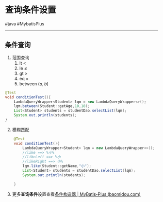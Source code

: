 
# 查询条件设置
#java #MybatisPlus 

---
## 条件查询
1. 范围查询
	1. lt $\lt$
	2. le $\le$
	3. gt $\gt$
	4. eq $=$
	5. between $(a,b)$
```java
@Test  
void conditionTest(){  
    LambdaQueryWrapper<Student> lqm = new LambdaQueryWrapper<>();  
    lqm.between(Student::getAge,10,18);  
    List<Student> students = studentDao.selectList(lqm);  
    System.out.println(students);  
}
```
2. 模糊匹配
```java
    @Test  
    void conditionTest(){  
        LambdaQueryWrapper<Student> lqm = new LambdaQueryWrapper<>();
        //like ==> %小%
        //likeLeft ==> %小
        //likeRight ==> 小%
        lqm.like(Student::getName,"小");  
        List<Student> students = studentDao.selectList(lqm);  
        System.out.println(students);  
  
    }
```
3. 更多**查询条件**设置查看[条件构造器 | MyBatis-Plus (baomidou.com)](https://baomidou.com/pages/10c804/#abstractwrapper)